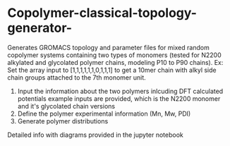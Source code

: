# Copolymer-classical-topology-generator-
Generates GROMACS topology and parameter files for mixed random copolymer systems containing two types of monomers (tested for N2200 alkylated and glycolated polymer chains, modeling P10 to P90 chains). Ex: Set the array input to  [1,1,1,1,1,1,0,1,1,1] to get a 10mer chain with alkyl side chain groups attached to the 7th monomer unit. 

1. Input the information about the two polymers inlcuding DFT calculated potentials
   example inputs are provided, which is the N2200 monomer and it's glycolated chain versions
3. Define the polymer experimental information (Mn, Mw, PDI)
4. Generate polymer distributions

Detailed info with diagrams provided in the jupyter notebook 

